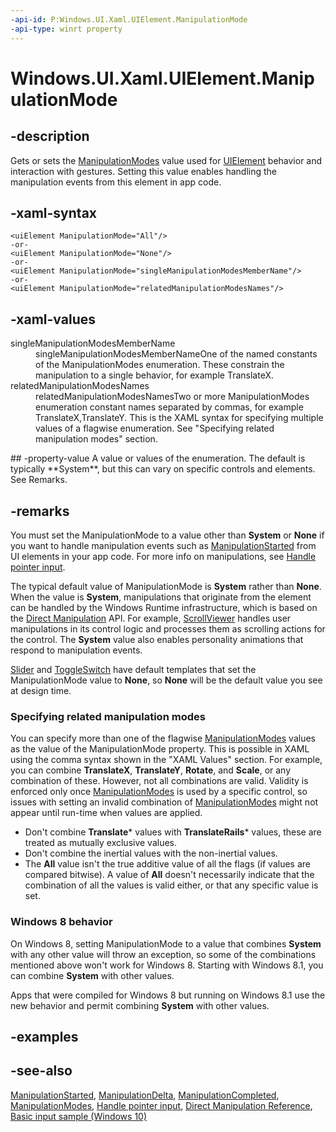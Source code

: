 ```yaml
---
-api-id: P:Windows.UI.Xaml.UIElement.ManipulationMode
-api-type: winrt property
---
```


<!-- Property syntax
public Windows.UI.Xaml.Input.ManipulationModes ManipulationMode { get;  set; }
-->

# Windows.UI.Xaml.UIElement.ManipulationMode

## -description
Gets or sets the [ManipulationModes](../windows.ui.xaml.input/manipulationmodes.md) value used for [UIElement](uielement.md) behavior and interaction with gestures. Setting this value enables handling the manipulation events from this element in app code.

## -xaml-syntax
```xaml
<uiElement ManipulationMode="All"/>
-or-
<uiElement ManipulationMode="None"/>
-or-
<uiElement ManipulationMode="singleManipulationModesMemberName"/>
-or-
<uiElement ManipulationMode="relatedManipulationModesNames"/>

```


## -xaml-values
<dl><dt>singleManipulationModesMemberName</dt><dd>singleManipulationModesMemberNameOne of the named constants of the ManipulationModes enumeration. These constrain the manipulation to a single behavior, for example TranslateX.</dd>
<dt>relatedManipulationModesNames</dt><dd>relatedManipulationModesNamesTwo or more ManipulationModes enumeration constant names separated by commas, for example TranslateX,TranslateY. This is the XAML syntax for specifying multiple values of a flagwise enumeration. See "Specifying related manipulation modes" section.</dd>
</dl>
## -property-value
A value or values of the enumeration. The default is typically **System**, but this can vary on specific controls and elements. See Remarks.

## -remarks
You must set the ManipulationMode to a value other than **System** or **None** if you want to handle manipulation events such as [ManipulationStarted](uielement_manipulationstarted.md) from UI elements in your app code. For more info on manipulations, see [Handle pointer input](https://docs.microsoft.com/windows/uwp/design/input/handle-pointer-input).

The typical default value of ManipulationMode is **System** rather than **None**. When the value is **System**, manipulations that originate from the element can be handled by the Windows Runtime infrastructure, which is based on the [Direct Manipulation](https://msdn.microsoft.com/library/26358bc5-71e9-40f0-9243-9bddd961a0e5)  API. For example, [ScrollViewer](../windows.ui.xaml.controls/scrollviewer.md) handles user manipulations in its control logic and processes them as scrolling actions for the control. The **System** value also enables personality animations that respond to manipulation events.

[Slider](../windows.ui.xaml.controls/slider.md) and [ToggleSwitch](../windows.ui.xaml.controls/toggleswitch.md) have default templates that set the ManipulationMode value to **None**, so **None** will be the default value you see at design time.

### Specifying related manipulation modes

You can specify more than one of the flagwise [ManipulationModes](../windows.ui.xaml.input/manipulationmodes.md) values as the value of the ManipulationMode property. This is possible in XAML using the comma syntax shown in the "XAML Values" section. For example, you can combine **TranslateX**, **TranslateY**, **Rotate**, and **Scale**, or any combination of these. However, not all combinations are valid. Validity is enforced only once [ManipulationModes](../windows.ui.xaml.input/manipulationmodes.md) is used by a specific control, so issues with setting an invalid combination of [ManipulationModes](../windows.ui.xaml.input/manipulationmodes.md) might not appear until run-time when values are applied. 
+ Don't combine **Translate*** values with **TranslateRails*** values, these are treated as mutually exclusive values.
+ Don't combine the inertial values with the non-inertial values.
+ The **All** value isn't the true additive value of all the flags (if values are compared bitwise). A value of **All** doesn't necessarily indicate that the combination of all the values is valid either, or that any specific value is set.



<!--The following remark is relevant for Windows 8 > 8.1 migration. See WBB 454712-->
### Windows 8 behavior

On Windows 8, setting ManipulationMode to a value that combines **System** with any other value will throw an exception, so some of the combinations mentioned above won't work for Windows 8. Starting with Windows 8.1, you can combine **System** with other values.

Apps that were compiled for Windows 8 but running on Windows 8.1 use the new behavior and permit combining **System** with other values.

## -examples

## -see-also
[ManipulationStarted](uielement_manipulationstarted.md), [ManipulationDelta](uielement_manipulationdelta.md), [ManipulationCompleted](uielement_manipulationcompleted.md), [ManipulationModes](../windows.ui.xaml.input/manipulationmodes.md), [Handle pointer input](https://docs.microsoft.com/windows/uwp/design/input/handle-pointer-input), [Direct Manipulation Reference](https://msdn.microsoft.com/library/d9aeda9d-d6eb-4567-8c12-362da0f17667), [Basic input sample (Windows 10)](https://go.microsoft.com/fwlink/p/?LinkId=620514)
